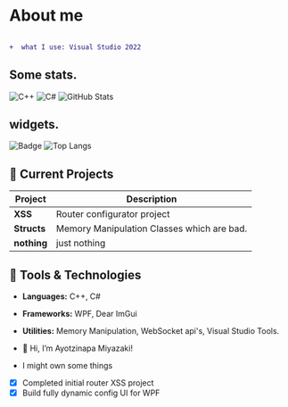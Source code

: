 # About me

``` diff 

+  what I use: Visual Studio 2022
```
## Some stats.
![C++](https://img.shields.io/badge/language-C++-blue?logo=c%2B%2B&logoColor=white)
![C#](https://img.shields.io/badge/language-C%23-purple?logo=csharp&logoColor=white)
![GitHub Stats](https://github-readme-stats.vercel.app/api?username=Ayotzinapa&show_icons=true&theme=radical)
## widgets.
![Badge](https://img.shields.io/badge/progress-15%25-green)
![Top Langs](https://github-readme-stats.vercel.app/api/top-langs/?username=Ayotzinapa&layout=compact&theme=radical)





## 🚀 Current Projects

| Project                | Description                         
|------------------------|-----------------------------------------|
| **XSS**   | Router configurator project             |
| **Structs**       | Memory Manipulation Classes which are bad.                 |
| **nothing** | just nothing |

## 🔧 Tools & Technologies

- **Languages:** C++, C#
- **Frameworks:** WPF, Dear ImGui
- **Utilities:** Memory Manipulation, WebSocket api's, Visual Studio Tools.

- 👋 Hi, I’m Ayotzinapa Miyazaki!
- I might own some things

- [x] Completed initial router XSS project
- [x] Build fully dynamic config UI for WPF

<!---
Ayotzinapa/Ayotzinapa is a ✨ special ✨ repository because its `README.md` (this file) appears on your GitHub profile.
You can click the Preview link to take a look at your changes.
--->
